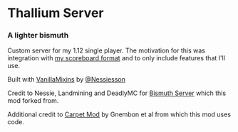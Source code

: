 # Thallium Server
### A lighter bismuth

Custom server for my 1.12 single player. The motivation for this was integration with [my scoreboard format](https://github.com/TomB-134/Scoreboard112) and to only include features that I'll use. 

Built with [VanillaMixins](https://github.com/Nessiesson/VanillaMixins) by [@Nessiesson](https://github.com/Nessiesson)

Credit to Nessie, Landmining and DeadlyMC for [Bismuth Server](https://github.com/Nessiesson/BismuthServer) which this mod forked from. 

Additional credit to [Carpet Mod](https://github.com/gnembon/carpetmod112) by Gnembon et al from which this mod uses code.

